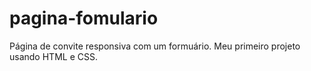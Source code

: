 # pagina-fomulario
Página de convite responsiva com um formuário. Meu primeiro projeto usando HTML e CSS. 

